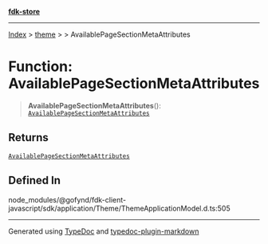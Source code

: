 [**fdk-store**](../../../README.md)
***

[Index](../../../API.md) > [theme](../../README.md) > [<internal>](../README.md) > AvailablePageSectionMetaAttributes

# Function: AvailablePageSectionMetaAttributes

> **AvailablePageSectionMetaAttributes**(): [`AvailablePageSectionMetaAttributes`](../type-aliases/type-alias.AvailablePageSectionMetaAttributes.md)

## Returns

[`AvailablePageSectionMetaAttributes`](../type-aliases/type-alias.AvailablePageSectionMetaAttributes.md)

## Defined In

node\_modules/@gofynd/fdk-client-javascript/sdk/application/Theme/ThemeApplicationModel.d.ts:505

***
Generated using [TypeDoc](https://typedoc.org/) and [typedoc-plugin-markdown](https://www.npmjs.com/package/typedoc-plugin-markdown)
